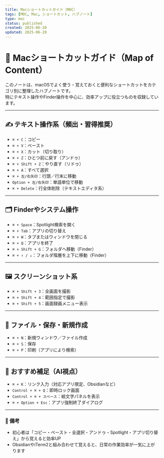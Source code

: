 ```yaml
---
title: Macショートカットガイド（MOC）
tags: [MOC, Mac, ショートカット, ハブノート]
type: moc
status: published
created: 2025-06-20
updated: 2025-06-20
---
```


# 🍎 Macショートカットガイド（Map of Content）

このノートは、macOSでよく使う・覚えておくと便利なショートカットをカテゴリ別に整理したハブノートです。  
特にテキスト操作やFinder操作を中心に、効率アップに役立つものを収録しています。

---

## ✍️ テキスト操作系（頻出・習得推奨）

- `⌘ + C`：コピー  
- `⌘ + V`：ペースト  
- `⌘ + X`：カット（切り取り）  
- `⌘ + Z`：ひとつ前に戻す（アンドゥ）  
- `⌘ + Shift + Z`：やり直す（リドゥ）  
- `⌘ + A`：すべて選択  
- `⌘ + 左/右矢印`：行頭／行末に移動  
- `Option + 左/右矢印`：単語単位で移動  
- `⌘ + Delete`：行全体削除（テキストエディタ系）

---

## 🗂 Finderやシステム操作

- `⌘ + Space`：Spotlight検索を開く  
- `⌘ + Tab`：アプリの切り替え  
- `⌘ + W`：タブまたはウィンドウを閉じる  
- `⌘ + Q`：アプリを終了  
- `⌘ + Shift + G`：フォルダへ移動（Finder）  
- `⌘ + ↑ / ↓`：フォルダ階層を上下に移動（Finder）

---

## 🖼 スクリーンショット系

- `⌘ + Shift + 3`：全画面を撮影  
- `⌘ + Shift + 4`：範囲指定で撮影  
- `⌘ + Shift + 5`：画面録画メニュー表示

---

## 📄 ファイル・保存・新規作成

- `⌘ + N`：新規ウィンドウ／ファイル作成  
- `⌘ + S`：保存  
- `⌘ + P`：印刷（アプリにより検索）

---

## 🧠 おすすめ補足（AI視点）

- `⌘ + K`：リンク入力（対応アプリ限定、Obsidianなど）  
- `Control + ⌘ + Q`：即時ロック画面  
- `Control + ⌘ + スペース`：絵文字パネルを表示  
- `⌘ + Option + Esc`：アプリ強制終了ダイアログ

---

### 🧩 備考
- 初心者は「コピー・ペースト・全選択・アンドゥ・Spotlight・アプリ切り替え」から覚えると効率UP
- ObsidianやiTerm2と組み合わせて覚えると、日常の作業効率が一気に上がります
